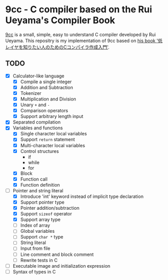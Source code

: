 # 9cc - C compiler based on the Rui Ueyama's Compiler Book

[9cc][1] is a small, simple, easy to understand C compiler developed by Rui Ueyama.
This repositry is my implementation of 9cc based on [his book '低レイヤを知りたい人のためのCコンパイラ作成入門'][2].

## TODO

* [x] Calculator-like language
    * [x] Compile a single integer
    * [x] Addition and Subtraction
    * [x] Tokenizer
    * [x] Multiplication and Division
    * [x] Unary `+` and `-`
    * [x] Comparison operators
    * [x] Support arbitrary length input
* [x] Separated compilation
* [x] Variables and functions
    * [x] Single character local variables
    * [x] Support `return` statement
    * [x] Multi-character local variables
    * [x] Control structures
        * if
        * while
        * for
    * [x] Block
    * [x] Function call
    * [x] Function definition
* [ ] Pointer and string literal
    * [x] Introduce 'int' keyword instead of implicit type declaration
    * [x] Support pointer type
    * [x] Pointer addition/subtraction
    * [x] Support `sizeof` operator
    * [x] Support array type
    * [ ] Index of array
    * [ ] Global variables
    * [ ] Support `char *` type
    * [ ] String literal
    * [ ] Input from file
    * [ ] Line comment and block comment
    * [ ] Rewrite tests in C
* [ ] Executable image and initialization expression
* [ ] Syntax of types in C

[1]: https://github.com/rui314/9cc
[2]: https://www.sigbus.info/compilerbook
